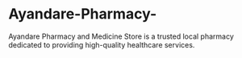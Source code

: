 # Ayandare-Pharmacy-
Ayandare Pharmacy and Medicine Store is a trusted local pharmacy dedicated to providing high-quality healthcare services.
